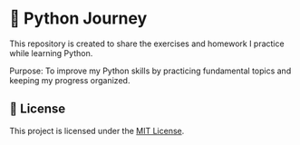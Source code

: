 # 🐍 Python Journey

This repository is created to share the exercises and homework I practice while learning Python.

Purpose: To improve my Python skills by practicing fundamental topics and keeping my progress organized.

## 📄 License

This project is licensed under the [MIT License](LICENSE).
